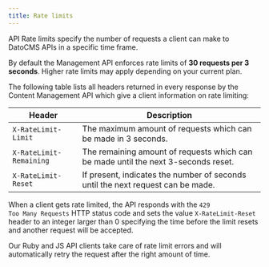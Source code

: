 ```yaml
---
title: Rate limits
---
```


API Rate limits specify the number of requests a client can make to DatoCMS APIs in a specific time frame.

By default the Management API enforces rate limits of **30 requests per 3 seconds**. Higher rate limits may apply depending on your current plan.

The following table lists all headers returned in every response by the Content Management API which give a client information on rate limiting:

<table>
  <thead>
    <tr>
      <th>Header</th><th>Description</th>
    </tr>
  </thead>
  <tbody>
    <tr>
      <td><code>X-RateLimit-Limit</code></td><td>The maximum amount of requests which can be made in 3 seconds.</td>
    </tr>
    <tr>
      <td><code>X-RateLimit-Remaining</code></td><td>The remaining amount of requests which can be made until the next 3-seconds reset.</td>
    </tr>
    <tr>
      <td><code>X-RateLimit-Reset</code></td><td>If present, indicates the number of seconds until the next request can be made.</td>
    </tr>
  </tbody>
</table>

When a client gets rate limited, the API responds with the <code>429 Too Many Requests</code> HTTP status code and sets the value <code>X-RateLimit-Reset</code> header to an integer larger than 0 specifying the time before the limit resets and another request will be accepted.

Our Ruby and JS API clients take care of rate limit errors and will automatically retry the request after the right amount of time.

